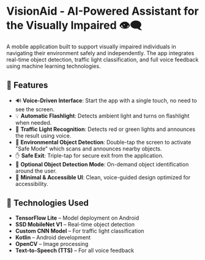 # VisionAid - AI-Powered Assistant for the Visually Impaired 👁️‍🗨️

A mobile application built to support visually impaired individuals in navigating their environment safely and independently. The app integrates real-time object detection, traffic light classification, and full voice feedback using machine learning technologies.

## 🚀 Features

- 🔊 **Voice-Driven Interface**: Start the app with a single touch, no need to see the screen.
- 💡 **Automatic Flashlight**: Detects ambient light and turns on flashlight when needed.
- 🚦 **Traffic Light Recognition**: Detects red or green lights and announces the result using voice.
- 🦺 **Environmental Object Detection**: Double-tap the screen to activate "Safe Mode" which scans and announces nearby objects.
- ✋ **Safe Exit**: Triple-tap for secure exit from the application.
- 🎯 **Optional Object Detection Mode**: On-demand object identification around the user.
- 🎨 **Minimal & Accessible UI**: Clean, voice-guided design optimized for accessibility.

## 🧠 Technologies Used

- **TensorFlow Lite** – Model deployment on Android
- **SSD MobileNet V1** – Real-time object detection
- **Custom CNN Model** – For traffic light classification
- **Kotlin** – Android development
- **OpenCV** – Image processing
- **Text-to-Speech (TTS)** – For all voice feedback


